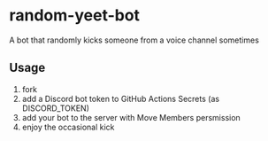 # random-yeet-bot

A bot that randomly kicks someone from a voice channel sometimes

## Usage

1. fork
2. add a Discord bot token to GitHub Actions Secrets (as DISCORD_TOKEN)
3. add your bot to the server with Move Members persmission
4. enjoy the occasional kick
